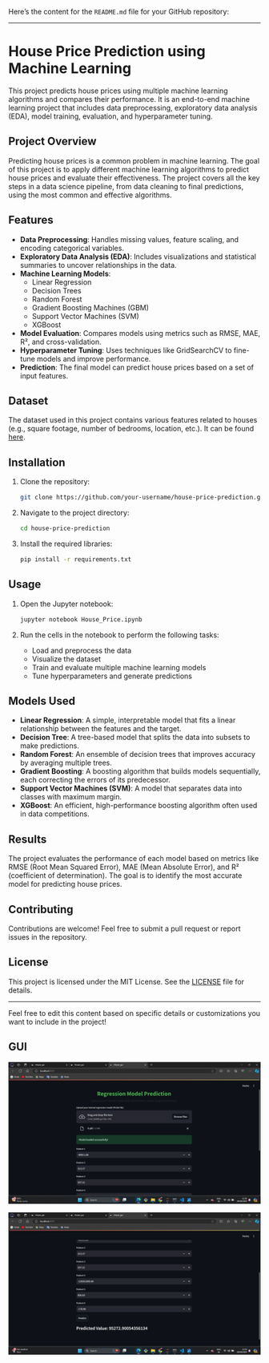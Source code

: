 Here’s the content for the `README.md` file for your GitHub repository:

---

# House Price Prediction using Machine Learning

This project predicts house prices using multiple machine learning algorithms and compares their performance. It is an end-to-end machine learning project that includes data preprocessing, exploratory data analysis (EDA), model training, evaluation, and hyperparameter tuning.

## Project Overview

Predicting house prices is a common problem in machine learning. The goal of this project is to apply different machine learning algorithms to predict house prices and evaluate their effectiveness. The project covers all the key steps in a data science pipeline, from data cleaning to final predictions, using the most common and effective algorithms.

## Features

- **Data Preprocessing**: Handles missing values, feature scaling, and encoding categorical variables.
- **Exploratory Data Analysis (EDA)**: Includes visualizations and statistical summaries to uncover relationships in the data.
- **Machine Learning Models**:
  - Linear Regression
  - Decision Trees
  - Random Forest
  - Gradient Boosting Machines (GBM)
  - Support Vector Machines (SVM)
  - XGBoost
- **Model Evaluation**: Compares models using metrics such as RMSE, MAE, R², and cross-validation.
- **Hyperparameter Tuning**: Uses techniques like GridSearchCV to fine-tune models and improve performance.
- **Prediction**: The final model can predict house prices based on a set of input features.

## Dataset

The dataset used in this project contains various features related to houses (e.g., square footage, number of bedrooms, location, etc.). It can be found [here](insert_link_to_dataset).

## Installation

1. Clone the repository:
   ```bash
   git clone https://github.com/your-username/house-price-prediction.git
   ```
   
2. Navigate to the project directory:
   ```bash
   cd house-price-prediction
   ```

3. Install the required libraries:
   ```bash
   pip install -r requirements.txt
   ```

## Usage

1. Open the Jupyter notebook:
   ```bash
   jupyter notebook House_Price.ipynb
   ```

2. Run the cells in the notebook to perform the following tasks:
   - Load and preprocess the data
   - Visualize the dataset
   - Train and evaluate multiple machine learning models
   - Tune hyperparameters and generate predictions

## Models Used

- **Linear Regression**: A simple, interpretable model that fits a linear relationship between the features and the target.
- **Decision Tree**: A tree-based model that splits the data into subsets to make predictions.
- **Random Forest**: An ensemble of decision trees that improves accuracy by averaging multiple trees.
- **Gradient Boosting**: A boosting algorithm that builds models sequentially, each correcting the errors of its predecessor.
- **Support Vector Machines (SVM)**: A model that separates data into classes with maximum margin.
- **XGBoost**: An efficient, high-performance boosting algorithm often used in data competitions.

## Results

The project evaluates the performance of each model based on metrics like RMSE (Root Mean Squared Error), MAE (Mean Absolute Error), and R² (coefficient of determination). The goal is to identify the most accurate model for predicting house prices.

## Contributing

Contributions are welcome! Feel free to submit a pull request or report issues in the repository.

## License

This project is licensed under the MIT License. See the [LICENSE](LICENSE) file for details.

---

Feel free to edit this content based on specific details or customizations you want to include in the project!










## GUI
![Example Image](https://github.com/pooja146196/House_Price_prediction/blob/main/House_price_gui2.png?raw=true)

![Example Image](https://github.com/pooja146196/House_Price_prediction/blob/main/House_price_gui1.png?raw=true)
